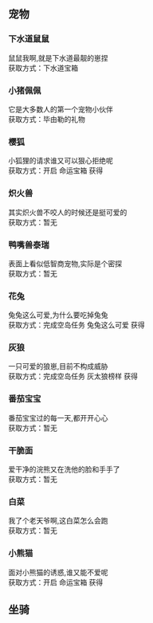 ## 宠物
### 下水道鼠鼠
鼠鼠我啊,就是下水道最靓的崽捏</br>
获取方式：下水道宝箱

### 小猪佩佩
它是大多数人的第一个宠物小伙伴</br>
获取方式：毕由勒的礼物

### 樱狐
小狐狸的请求谁又可以狠心拒绝呢</br>
获取方式：开启 命运宝箱 获得

### 炽火兽
其实炽火兽不咬人的时候还是挺可爱的</br>
获取方式：暂无

### 鸭嘴兽泰瑞
表面上看似低智商宠物,实际是个密探</br>
获取方式：暂无

### 花兔
兔兔这么可爱,为什么要吃掉兔兔</br>
获取方式：完成空岛任务 兔兔这么可爱 获得

### 灰狼
一只可爱的狼崽,目前不构成威胁</br>
获取方式：完成空岛任务 灰太狼榜样 获得

### 番茄宝宝
番茄宝宝过的每一天,都开开心心</br>
获取方式：暂无

### 干脆面
爱干净的浣熊又在洗他的脸和手手了</br>
获取方式：暂无

### 白菜
我了个老天爷啊,这白菜怎么会跑</br>
获取方式：暂无

### 小熊猫
面对小熊猫的诱惑,谁又能不爱呢</br>
获取方式：开启 命运宝箱 获得

## 坐骑